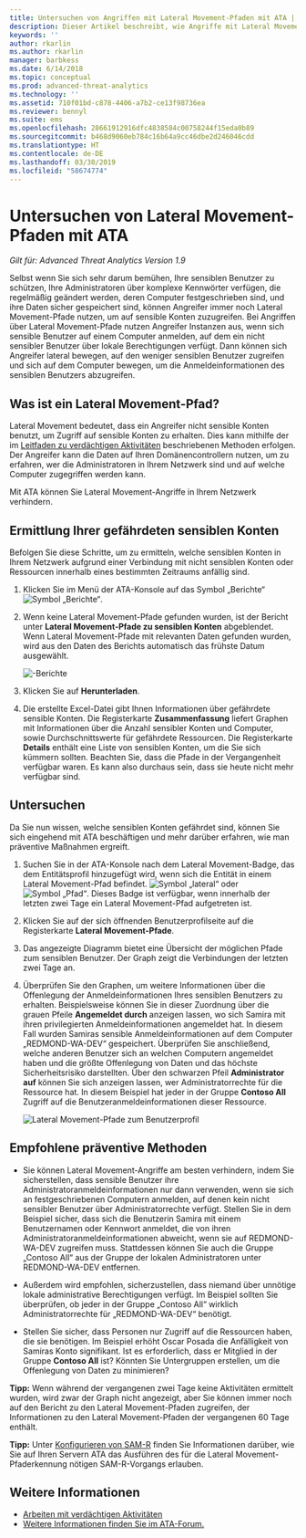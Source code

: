 ```yaml
---
title: Untersuchen von Angriffen mit Lateral Movement-Pfaden mit ATA | Microsoft Dokumentation
description: Dieser Artikel beschreibt, wie Angriffe mit Lateral Movement-Pfaden mit Azure Advanced Threat Analytics (ATA) erkannt werden können.
keywords: ''
author: rkarlin
ms.author: rkarlin
manager: barbkess
ms.date: 6/14/2018
ms.topic: conceptual
ms.prod: advanced-threat-analytics
ms.technology: ''
ms.assetid: 710f01bd-c878-4406-a7b2-ce13f98736ea
ms.reviewer: bennyl
ms.suite: ems
ms.openlocfilehash: 28661912916dfc4838584c00758244f15eda0b89
ms.sourcegitcommit: b468d9060eb784c16b64a9cc46dbe2d246046cdd
ms.translationtype: HT
ms.contentlocale: de-DE
ms.lasthandoff: 03/30/2019
ms.locfileid: "58674774"
---
```

# <a name="investigating-lateral-movement-paths-with-ata"></a>Untersuchen von Lateral Movement-Pfaden mit ATA


*Gilt für: Advanced Threat Analytics Version 1.9*

Selbst wenn Sie sich sehr darum bemühen, Ihre sensiblen Benutzer zu schützen, Ihre Administratoren über komplexe Kennwörter verfügen, die regelmäßig geändert werden, deren Computer festgeschrieben sind, und ihre Daten sicher gespeichert sind, können Angreifer immer noch Lateral Movement-Pfade nutzen, um auf sensible Konten zuzugreifen. Bei Angriffen über Lateral Movement-Pfade nutzen Angreifer Instanzen aus, wenn sich sensible Benutzer auf einem Computer anmelden, auf dem ein nicht sensibler Benutzer über lokale Berechtigungen verfügt. Dann können sich Angreifer lateral bewegen, auf den weniger sensiblen Benutzer zugreifen und sich auf dem Computer bewegen, um die Anmeldeinformationen des sensiblen Benutzers abzugreifen. 

## <a name="what-is-a-lateral-movement-path"></a>Was ist ein Lateral Movement-Pfad?

Lateral Movement bedeutet, dass ein Angreifer nicht sensible Konten benutzt, um Zugriff auf sensible Konten zu erhalten. Dies kann mithilfe der im [Leitfaden zu verdächtigen Aktivitäten](suspicious-activity-guide.md) beschriebenen Methoden erfolgen. Der Angreifer kann die Daten auf Ihren Domänencontrollern nutzen, um zu erfahren, wer die Administratoren in Ihrem Netzwerk sind und auf welche Computer zugegriffen werden kann. 

Mit ATA können Sie Lateral Movement-Angriffe in Ihrem Netzwerk verhindern.

## <a name="discovery-your-at-risk-sensitive-accounts"></a>Ermittlung Ihrer gefährdeten sensiblen Konten

Befolgen Sie diese Schritte, um zu ermitteln, welche sensiblen Konten in Ihrem Netzwerk aufgrund einer Verbindung mit nicht sensiblen Konten oder Ressourcen innerhalb eines bestimmten Zeitraums anfällig sind. 

1. Klicken Sie im Menü der ATA-Konsole auf das Symbol „Berichte“ ![Symbol „Berichte“](./media/ata-report-icon.png).

2. Wenn keine Lateral Movement-Pfade gefunden wurden, ist der Bericht unter **Lateral Movement-Pfade zu sensiblen Konten** abgeblendet. Wenn Lateral Movement-Pfade mit relevanten Daten gefunden wurden, wird aus den Daten des Berichts automatisch das frühste Datum ausgewählt. 

   ![-Berichte](./media/reports.png)

3. Klicken Sie auf **Herunterladen**.

4. Die erstellte Excel-Datei gibt Ihnen Informationen über gefährdete sensible Konten. Die Registerkarte **Zusammenfassung** liefert Graphen mit Informationen über die Anzahl sensibler Konten und Computer, sowie Durchschnittswerte für gefährdete Ressourcen. Die Registerkarte **Details** enthält eine Liste von sensiblen Konten, um die Sie sich kümmern sollten. Beachten Sie, dass die Pfade in der Vergangenheit verfügbar waren. Es kann also durchaus sein, dass sie heute nicht mehr verfügbar sind.


## <a name="investigate"></a>Untersuchen

Da Sie nun wissen, welche sensiblen Konten gefährdet sind, können Sie sich eingehend mit ATA beschäftigen und mehr darüber erfahren, wie man präventive Maßnahmen ergreift.

1. Suchen Sie in der ATA-Konsole nach dem Lateral Movement-Badge, das dem Entitätsprofil hinzugefügt wird, wenn sich die Entität in einem Lateral Movement-Pfad befindet. ![Symbol „lateral“](./media/lateral-movement-icon.png) oder ![Symbol „Pfad“](./media/paths-icon.png). Dieses Badge ist verfügbar, wenn innerhalb der letzten zwei Tage ein Lateral Movement-Pfad aufgetreten ist.

2. Klicken Sie auf der sich öffnenden Benutzerprofilseite auf die Registerkarte **Lateral Movement-Pfade**.

3. Das angezeigte Diagramm bietet eine Übersicht der möglichen Pfade zum sensiblen Benutzer. Der Graph zeigt die Verbindungen der letzten zwei Tage an.

4. Überprüfen Sie den Graphen, um weitere Informationen über die Offenlegung der Anmeldeinformationen Ihres sensiblen Benutzers zu erhalten. Beispielsweise können Sie in dieser Zuordnung über die grauen Pfeile **Angemeldet durch** anzeigen lassen, wo sich Samira mit ihren privilegierten Anmeldeinformationen angemeldet hat. In diesem Fall wurden Samiras sensible Anmeldeinformationen auf dem Computer „REDMOND-WA-DEV“ gespeichert. Überprüfen Sie anschließend, welche anderen Benutzer sich an welchen Computern angemeldet haben und die größte Offenlegung von Daten und das höchste Sicherheitsrisiko darstellten. Über den schwarzen Pfeil **Administrator auf** können Sie sich anzeigen lassen, wer Administratorrechte für die Ressource hat. In diesem Beispiel hat jeder in der Gruppe **Contoso All** Zugriff auf die Benutzeranmeldeinformationen dieser Ressource.  

   ![Lateral Movement-Pfade zum Benutzerprofil](media/user-profile-lateral-movement-paths.png)


## <a name="preventative-best-practices"></a>Empfohlene präventive Methoden

- Sie können Lateral Movement-Angriffe am besten verhindern, indem Sie sicherstellen, dass sensible Benutzer ihre Administratoranmeldeinformationen nur dann verwenden, wenn sie sich an festgeschriebenen Computern anmelden, auf denen kein nicht sensibler Benutzer über Administratorrechte verfügt. Stellen Sie in dem Beispiel sicher, dass sich die Benutzerin Samira mit einem Benutzernamen oder Kennwort anmeldet, die von ihren Administratoranmeldeinformationen abweicht, wenn sie auf REDMOND-WA-DEV zugreifen muss. Stattdessen können Sie auch die Gruppe „Contoso All“ aus der Gruppe der lokalen Administratoren unter REDMOND-WA-DEV entfernen.

- Außerdem wird empfohlen, sicherzustellen, dass niemand über unnötige lokale administrative Berechtigungen verfügt. Im Beispiel sollten Sie überprüfen, ob jeder in der Gruppe „Contoso All“ wirklich Administratorrechte für „REDMOND-WA-DEV“ benötigt.

- Stellen Sie sicher, dass Personen nur Zugriff auf die Ressourcen haben, die sie benötigen. Im Beispiel erhöht Oscar Posada die Anfälligkeit von Samiras Konto signifikant. Ist es erforderlich, dass er Mitglied in der Gruppe **Contoso All** ist? Könnten Sie Untergruppen erstellen, um die Offenlegung von Daten zu minimieren?

**Tipp:** Wenn während der vergangenen zwei Tage keine Aktivitäten ermittelt wurden, wird zwar der Graph nicht angezeigt, aber Sie können immer noch auf den Bericht zu den Lateral Movement-Pfaden zugreifen, der Informationen zu den Lateral Movement-Pfaden der vergangenen 60 Tage enthält.

**Tipp:** Unter [Konfigurieren von SAM-R](install-ata-step9-samr.md) finden Sie Informationen darüber, wie Sie auf Ihren Servern ATA das Ausführen des für die Lateral Movement-Pfaderkennung nötigen SAM-R-Vorgangs erlauben.




## <a name="see-also"></a>Weitere Informationen
- [Arbeiten mit verdächtigen Aktivitäten](working-with-suspicious-activities.md)
- [Weitere Informationen finden Sie im ATA-Forum.](https://social.technet.microsoft.com/Forums/security/home?forum=mata)
